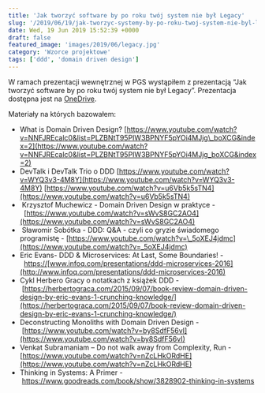 ```yaml
---
title: 'Jak tworzyć software by po roku twój system nie był Legacy'
slug: '/2019/06/19/jak-tworzyc-systemy-by-po-roku-twoj-system-nie-byl-legacy/'
date: Wed, 19 Jun 2019 15:52:39 +0000
draft: false
featured_image: 'images/2019/06/legacy.jpg'
category: 'Wzorce projektowe'
tags: ['ddd', 'domain driven design']
---
```


W ramach prezentacji wewnętrznej w PGS wystąpiłem z prezentacją “Jak tworzyć software by po roku twój system nie był Legacy”. Prezentacja dostępna jest na [OneDrive](https://1drv.ms/p/s!AjEySs0anBSPg6ZKE9S4Jr1V_TZZrg).

Materiały na których bazowałem:

 *   What is Domain Driven Design? [https://www.youtube.com/watch?v=NNFJREcalc0&list=PLZBNtT95PIW3BPNYF5pYOi4MJjg\_boXCG&index=2](https://www.youtube.com/watch?v=NNFJREcalc0&list=PLZBNtT95PIW3BPNYF5pYOi4MJjg_boXCG&index=2)
 *   DevTalk i DevTalk Trio o DDD [https://www.youtube.com/watch?v=WYQ3v3-4M8Y](https://www.youtube.com/watch?v=WYQ3v3-4M8Y) [https://www.youtube.com/watch?v=u6Vb5k5sTN4](https://www.youtube.com/watch?v=u6Vb5k5sTN4)
 *    Krzysztof Muchewicz - Domain Driven Design w praktyce -  [https://www.youtube.com/watch?v=sWvS8GC2AO4](https://www.youtube.com/watch?v=sWvS8GC2AO4)
 *    Sławomir Sobótka - DDD: Q&A - czyli co gryzie świadomego programistę - [https://www.youtube.com/watch?v=\_5oXEJ4jdmc](https://www.youtube.com/watch?v=_5oXEJ4jdmc)
 *   Eric Evans- DDD & Microservices: At Last, Some Boundaries! -  [https://](https://www.infoq.com/presentations/ddd-microservices-2016)[www.infoq.com/presentations/ddd-microservices-2016](http://www.infoq.com/presentations/ddd-microservices-2016)
 *   Cykl Herbero Gracy o notatkach z książek DDD - [https://herbertograca.com/2015/09/07/book-review-domain-driven-design-by-eric-evans-1-crunching-knowledge/](https://herbertograca.com/2015/09/07/book-review-domain-driven-design-by-eric-evans-1-crunching-knowledge/)
 *   Deconstructing Monoliths with Domain Driven Design - [https://www.youtube.com/watch?v=by8SdfF56vI](https://www.youtube.com/watch?v=by8SdfF56vI)
 *   Venkat Subramaniam – Do not walk away from Complexity, Run - [https://www.youtube.com/watch?v=nZcLHkORdHE](https://www.youtube.com/watch?v=nZcLHkORdHE)
 *   Thinking in Systems: A Primer - https://www.goodreads.com/book/show/3828902-thinking-in-systems